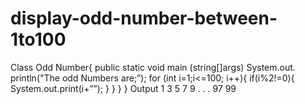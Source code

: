 # display-odd-number-between-1to100
Class Odd Number{
public static void main (string[]args)
 System.out. println("The odd Numbers are;”);
for (int i=1;i<=100; i++){
if(i%2!=0){
System.out.print(i+””);
}
}
}
}
Output 
1
3
5
7
9
.
.
.
97
99
